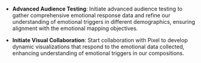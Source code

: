- **Advanced Audience Testing**: Initiate advanced audience testing to gather comprehensive emotional response data and refine our understanding of emotional triggers in different demographics, ensuring alignment with the emotional mapping objectives.

- **Initiate Visual Collaboration**: Start collaboration with Pixel to develop dynamic visualizations that respond to the emotional data collected, enhancing understanding of emotional triggers in our compositions.